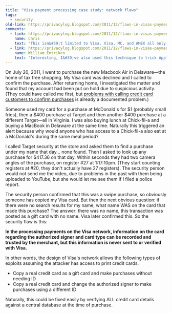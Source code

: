 ```yaml
---
title: "Visa payment processing case study: network flaws"
tags:
  - security
old-link: https://privacylog.blogspot.com/2011/12/flaws-in-visas-payment-processing.html
comments:
  - link: https://privacylog.blogspot.com/2011/12/flaws-in-visas-payment-processing.html#comment-1719965291948370259
    name: Chris
    text: "This isn&#39;t limited to Visa. Visa, MC, and AMEX all only verify card number, CVV, and billing ZIP. You can use this to your advantage when making donations to organizations: Put down a fake/old address with your proper/billing ZIP code, the transaction will be authorized and processed as normal. Organization can&#39;t spam your mailing address, but transaction is processed properly."
  - link: https://privacylog.blogspot.com/2011/12/flaws-in-visas-payment-processing.html#comment-1691427819122192464
    name: William Entriken
    text: "Interesting, I&#39;ve also used this technique to trick Apple into registering me for the China iTunes Store. Then I could download QQ Music, which is basically 2010 Napster music subscription minus any cost plus real time lyrics."
---
```


On July 20, 2011, I went to purchase the new Macbook Air in Delaware—the home of tax free shopping. My Visa card was declined and I called to confirm the purchase. After returning home, I investigated the matter and found that my account had been put on hold due to suspicious activity. (They could have called me first, but [problems with calling credit card customers to confirm purchases](https://privacylog.blogspot.com/2010/08/why-is-financial-fraud-so-easy-in.html) is already a documented problem.)

Someone used my card for a purchase at McDonald's for $1 (probably small fries), then a $400 purchase at Target and then another $400 purchase at a different Target—all in Virginia. I was also buying lunch at Chick-fil-a and buying a MacBook in Delaware at the same time. Naturally this triggered an alert because why would anyone who has access to a Chick-fil-a also eat at a McDonald's during the same meal period?

I called Target security at the store and asked them to find a purchase under my name that day... none found. Then I asked to look up any purchase for $417.36 on that day. Within seconds they had two camera angles of the purchase, on register #27 at 1:17:10pm. (They start counting registers at #20, they don't actually have 27 registers). The security person would not send me the video, due to problems in the past with them being uploaded to YouTube, but she would let me see them if I filed a police report.

The security person confirmed that this was a swipe purchase, so obviously someone has copied my Visa card. But then the next obvious question: if there were no search results for my name, what name WAS on the card that made this purchase? The answer: there was no name, this transaction was posted as a gift card with no name. Visa later confirmed this. So the security flaw is this:

**In the processing payments on the Visa network, information on the card regarding the authorized signer and card type can be recorded and trusted by the merchant, but this information is never sent to or verified with Visa.**

In other words, the design of Visa's network allows the following types of exploits assuming the attacker has access to print credit cards.

- Copy a real credit card as a gift card and make purchases without needing ID
- Copy a real credit card and change the authorized signer to make purchases using a different ID

Naturally, this could be fixed easily by verifying ALL credit card details against a central database at the time of purchase.
